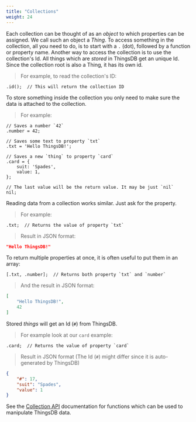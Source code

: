 ```yaml
---
title: "Collections"
weight: 24
---
```


Each collection can be thought of as an *object* to which properties can be
assigned. We call such an object a *Thing*. To access something in the collection, all you need to do,
is to start with a `.` (dot), followed by a function or property name. Another way to access
the collection is to use the collection's Id. All things which are *stored* in
ThingsDB get an unique Id. Since the collection root is also a Thing, it has its own
id.

> For example, to read the collection's ID:

```thingsdb,should_pass
.id();  // This will return the collection ID
```

To store something inside the collection you only need to make sure the data is attached to the collection.

> For example:

```thingsdb,should_pass
// Saves a number `42`
.number = 42;

// Saves some text to property `txt`
.txt = 'Hello ThingsDB!';

// Saves a new `thing` to property `card`
.card = {
    suit: 'Spades',
    value: 1,
};

// The last value will be the return value. It may be just `nil`
nil;
```

Reading data from a collection works similar. Just ask for the property.

>For example:

```thingsdb,syntax_only
.txt;  // Returns the value of property `txt`
```

> Result in JSON format:

```json
"Hello ThingsDB!"
```

To return multiple properties at once, it is often useful to put them in an array:

```thingsdb,syntax_only
[.txt, .number];  // Returns both property `txt` and `number`
```

> And the result in JSON format:

```json
[
    "Hello ThingsDB!",
    42
]
```

Stored *things* will get an Id (`#`) from ThingsDB.

> For example look at our `card` example:

```thingsdb,syntax_only
.card;  // Returns the value of property `card`
```

> Result in JSON format (The Id (`#`) might differ since it is auto-generated by ThingsDB)

```json
{
    "#": 17,
    "suit": "Spades",
    "value": 1
}
```

See the [Collection API](../../collection-api) documentation for functions which can be used to manipulate ThingsDB data.
